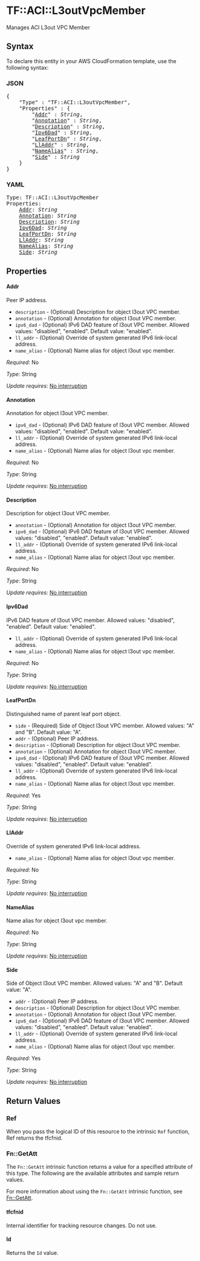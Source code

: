 # TF::ACI::L3outVpcMember

Manages ACI L3out VPC Member

## Syntax

To declare this entity in your AWS CloudFormation template, use the following syntax:

### JSON

<pre>
{
    "Type" : "TF::ACI::L3outVpcMember",
    "Properties" : {
        "<a href="#addr" title="Addr">Addr</a>" : <i>String</i>,
        "<a href="#annotation" title="Annotation">Annotation</a>" : <i>String</i>,
        "<a href="#description" title="Description">Description</a>" : <i>String</i>,
        "<a href="#ipv6dad" title="Ipv6Dad">Ipv6Dad</a>" : <i>String</i>,
        "<a href="#leafportdn" title="LeafPortDn">LeafPortDn</a>" : <i>String</i>,
        "<a href="#lladdr" title="LlAddr">LlAddr</a>" : <i>String</i>,
        "<a href="#namealias" title="NameAlias">NameAlias</a>" : <i>String</i>,
        "<a href="#side" title="Side">Side</a>" : <i>String</i>
    }
}
</pre>

### YAML

<pre>
Type: TF::ACI::L3outVpcMember
Properties:
    <a href="#addr" title="Addr">Addr</a>: <i>String</i>
    <a href="#annotation" title="Annotation">Annotation</a>: <i>String</i>
    <a href="#description" title="Description">Description</a>: <i>String</i>
    <a href="#ipv6dad" title="Ipv6Dad">Ipv6Dad</a>: <i>String</i>
    <a href="#leafportdn" title="LeafPortDn">LeafPortDn</a>: <i>String</i>
    <a href="#lladdr" title="LlAddr">LlAddr</a>: <i>String</i>
    <a href="#namealias" title="NameAlias">NameAlias</a>: <i>String</i>
    <a href="#side" title="Side">Side</a>: <i>String</i>
</pre>

## Properties

#### Addr

Peer IP address.
- `description` - (Optional) Description for object l3out VPC member.
- `annotation` - (Optional) Annotation for object l3out VPC member.
- `ipv6_dad` - (Optional) IPv6 DAD feature of l3out VPC member.
Allowed values: "disabled", "enabled". Default value: "enabled".
- `ll_addr` - (Optional) Override of system generated IPv6 link-local address.
- `name_alias` - (Optional) Name alias for object l3out vpc member.

_Required_: No

_Type_: String

_Update requires_: [No interruption](https://docs.aws.amazon.com/AWSCloudFormation/latest/UserGuide/using-cfn-updating-stacks-update-behaviors.html#update-no-interrupt)

#### Annotation

Annotation for object l3out VPC member.
- `ipv6_dad` - (Optional) IPv6 DAD feature of l3out VPC member.
Allowed values: "disabled", "enabled". Default value: "enabled".
- `ll_addr` - (Optional) Override of system generated IPv6 link-local address.
- `name_alias` - (Optional) Name alias for object l3out vpc member.

_Required_: No

_Type_: String

_Update requires_: [No interruption](https://docs.aws.amazon.com/AWSCloudFormation/latest/UserGuide/using-cfn-updating-stacks-update-behaviors.html#update-no-interrupt)

#### Description

Description for object l3out VPC member.
- `annotation` - (Optional) Annotation for object l3out VPC member.
- `ipv6_dad` - (Optional) IPv6 DAD feature of l3out VPC member.
Allowed values: "disabled", "enabled". Default value: "enabled".
- `ll_addr` - (Optional) Override of system generated IPv6 link-local address.
- `name_alias` - (Optional) Name alias for object l3out vpc member.

_Required_: No

_Type_: String

_Update requires_: [No interruption](https://docs.aws.amazon.com/AWSCloudFormation/latest/UserGuide/using-cfn-updating-stacks-update-behaviors.html#update-no-interrupt)

#### Ipv6Dad

IPv6 DAD feature of l3out VPC member.
Allowed values: "disabled", "enabled". Default value: "enabled".
- `ll_addr` - (Optional) Override of system generated IPv6 link-local address.
- `name_alias` - (Optional) Name alias for object l3out vpc member.

_Required_: No

_Type_: String

_Update requires_: [No interruption](https://docs.aws.amazon.com/AWSCloudFormation/latest/UserGuide/using-cfn-updating-stacks-update-behaviors.html#update-no-interrupt)

#### LeafPortDn

Distinguished name of parent leaf port object.
- `side` - (Required) Side of Object l3out VPC member.
Allowed values: "A" and "B". Default value: "A".
- `addr` - (Optional) Peer IP address.
- `description` - (Optional) Description for object l3out VPC member.
- `annotation` - (Optional) Annotation for object l3out VPC member.
- `ipv6_dad` - (Optional) IPv6 DAD feature of l3out VPC member.
Allowed values: "disabled", "enabled". Default value: "enabled".
- `ll_addr` - (Optional) Override of system generated IPv6 link-local address.
- `name_alias` - (Optional) Name alias for object l3out vpc member.

_Required_: Yes

_Type_: String

_Update requires_: [No interruption](https://docs.aws.amazon.com/AWSCloudFormation/latest/UserGuide/using-cfn-updating-stacks-update-behaviors.html#update-no-interrupt)

#### LlAddr

Override of system generated IPv6 link-local address.
- `name_alias` - (Optional) Name alias for object l3out vpc member.

_Required_: No

_Type_: String

_Update requires_: [No interruption](https://docs.aws.amazon.com/AWSCloudFormation/latest/UserGuide/using-cfn-updating-stacks-update-behaviors.html#update-no-interrupt)

#### NameAlias

Name alias for object l3out vpc member.

_Required_: No

_Type_: String

_Update requires_: [No interruption](https://docs.aws.amazon.com/AWSCloudFormation/latest/UserGuide/using-cfn-updating-stacks-update-behaviors.html#update-no-interrupt)

#### Side

Side of Object l3out VPC member.
Allowed values: "A" and "B". Default value: "A".
- `addr` - (Optional) Peer IP address.
- `description` - (Optional) Description for object l3out VPC member.
- `annotation` - (Optional) Annotation for object l3out VPC member.
- `ipv6_dad` - (Optional) IPv6 DAD feature of l3out VPC member.
Allowed values: "disabled", "enabled". Default value: "enabled".
- `ll_addr` - (Optional) Override of system generated IPv6 link-local address.
- `name_alias` - (Optional) Name alias for object l3out vpc member.

_Required_: Yes

_Type_: String

_Update requires_: [No interruption](https://docs.aws.amazon.com/AWSCloudFormation/latest/UserGuide/using-cfn-updating-stacks-update-behaviors.html#update-no-interrupt)

## Return Values

### Ref

When you pass the logical ID of this resource to the intrinsic `Ref` function, Ref returns the tfcfnid.

### Fn::GetAtt

The `Fn::GetAtt` intrinsic function returns a value for a specified attribute of this type. The following are the available attributes and sample return values.

For more information about using the `Fn::GetAtt` intrinsic function, see [Fn::GetAtt](https://docs.aws.amazon.com/AWSCloudFormation/latest/UserGuide/intrinsic-function-reference-getatt.html).

#### tfcfnid

Internal identifier for tracking resource changes. Do not use.

#### Id

Returns the <code>Id</code> value.

